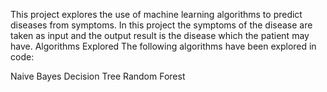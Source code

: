 This project explores the use of machine learning algorithms to predict diseases from symptoms. In this project the symptoms of the disease are taken as input and the output result is the disease which the patient may have.
Algorithms Explored
The following algorithms have been explored in code:

Naive Bayes
Decision Tree
Random Forest
